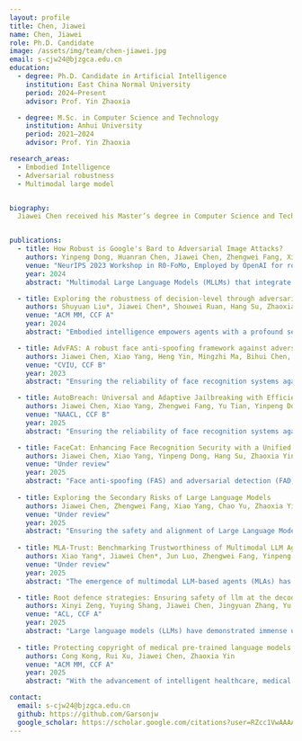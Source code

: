 ```yaml
---
layout: profile
title: Chen, Jiawei
name: Chen, Jiawei
role: Ph.D. Candidate
image: /assets/img/team/chen-jiawei.jpg
email: s-cjw24@bjzgca.edu.cn
education: 
  - degree: Ph.D. Candidate in Artificial Intelligence  
    institution: East China Normal University  
    period: 2024–Present  
    advisor: Prof. Yin Zhaoxia

  - degree: M.Sc. in Computer Science and Technology  
    institution: Anhui University  
    period: 2021–2024  
    advisor: Prof. Yin Zhaoxia

research_areas:
  - Embodied Intelligence
  - Adversarial robustness
  - Multimodal large model


biography:
  Jiawei Chen received his Master’s degree in Computer Science and Technology from the School of Computer Science and Technology, Anhui University. He is currently pursuing a Ph.D. at the School of Communication and Electronic Engineering, East China Normal University. His research interests mainly include the robustness of face recognition systems and large models. His work has been published in major conferences and journals in related fields, such as ACL, NAACL, ACM MM, etc.


publications:
  - title: How Robust is Google's Bard to Adversarial Image Attacks?
    authors: Yinpeng Dong, Huanran Chen, Jiawei Chen, Zhengwei Fang, Xiao Yang, Yichi Zhang, Yu Tian, Hang Su, Jun Zhu
    venue: "NeurIPS 2023 Workshop in R0-FoMo, Employed by OpenAI for robustness assessment on O1."
    year: 2024
    abstract: "Multimodal Large Language Models (MLLMs) that integrate text and other modalities (especially vision) have achieved unprecedented performance in various multimodal tasks. However, due to the unsolved adversarial robustness problem of vision models, MLLMs can have more severe safety and security risks by introducing the vision inputs. In this work, we study the adversarial robustness of Google's Bard, a competitive chatbot to ChatGPT that released its multimodal capability recently, to better understand the vulnerabilities of commercial MLLMs. By attacking white-box surrogate vision encoders or MLLMs, the generated adversarial examples can mislead Bard to output wrong image descriptions with a 22% success rate based solely on the transferability. We show that the adversarial examples can also attack other MLLMs, e.g., a 26% attack success rate against Bing Chat and a 86% attack success rate against ERNIE bot. Moreover, we identify two defense mechanisms of Bard, including face detection and toxicity detection of images. We design corresponding attacks to evade these defenses, demonstrating that the current defenses of Bard are also vulnerable. We hope this work can deepen our understanding on the robustness of MLLMs and facilitate future research on defenses. Our code is available at https://github.com/thu-ml/Attack-Bard. Update: GPT-4V is available at October 2023. We further evaluate its robustness under the same set of adversarial examples, achieving a 45% attack success rate."

  - title: Exploring the robustness of decision-level through adversarial attacks on llm-based embodied models
    authors: Shuyuan Liu*, Jiawei Chen*, Shouwei Ruan, Hang Su, Zhaoxia Yin
    venue: "ACM MM, CCF A"
    year: 2024
    abstract: "Embodied intelligence empowers agents with a profound sense of perception, enabling them to respond in a manner closely aligned with real-world situations. Large Language Models (LLMs) delve into language instructions with depth, serving a crucial role in generating plans for intricate tasks. Thus, LLM-based embodied models further enhance the agent’s capacity to comprehend and process information. However, this amalgamation also ushers in new challenges in the pursuit of heightened intelligence. Specifically, attackers can manipulate LLMs to produce irrelevant or even malicious outputs by altering their prompts. Confronted with this challenge, we observe a notable absence of multi-modal datasets essential for comprehensively evaluating the robustness of LLMbased embodied models. Consequently, we construct the Embodied Intelligent Robot Attack Dataset (EIRAD), tailored specifically for robustness evaluation. Additionally, two attack strategies are devised, including untargeted attacks and targeted attacks, to effectively simulate a range of diverse attack scenarios. At the same time, during the attack process, to more accurately ascertain whether our method is successful in attacking the LLM-based embodied model, we devise a new attack success evaluation method utilizing the BLIP2 model. Recognizing the time and cost-intensive nature of the GCG algorithm in attacks, we devise a scheme for prompt suffix initialization based on various target tasks, thus expediting the convergence process. Experimental results demonstrate that our method exhibits a superior attack success rate when targeting LLMbased embodied models, indicating a lower level of decision-level robustness in these models." 

  - title: AdvFAS: A robust face anti-spoofing framework against adversarial examples
    authors: Jiawei Chen, Xiao Yang, Heng Yin, Mingzhi Ma, Bihui Chen, Jianteng Peng, Yandong Guo, Zhaoxia Yin, Hang Su
    venue: "CVIU, CCF B"
    year: 2023
    abstract: "Ensuring the reliability of face recognition systems against presentation attacks necessitates the deployment of face anti-spoofing techniques. Despite considerable advancements in this domain, the ability of even the most state-of-the-art methods to defend against adversarial examples remains elusive. While several adversarial defense strategies have been proposed, they typically suffer from constrained practicability due to inevitable trade-offs between universality, effectiveness, and efficiency. To overcome these challenges, we thoroughly delve into the coupled relationship between adversarial detection and face anti-spoofing. Based on this, we propose a robust face anti-spoofing framework, namely AdvFAS, that leverages two coupled scores to accurately distinguish between correctly detected and wrongly detected face images. Extensive experiments demonstrate the effectiveness of our framework in a variety of settings, including different attacks, datasets, and backbones, meanwhile enjoying high accuracy on clean examples. Moreover, we successfully apply the proposed method to detect real-world adversarial examples."

  - title: AutoBreach: Universal and Adaptive Jailbreaking with Efficient Wordplay-Guided Optimization
    authors: Jiawei Chen, Xiao Yang, Zhengwei Fang, Yu Tian, Yinpeng Dong, Zhaoxia Yin, Hang Su
    venue: "NAACL, CCF B"
    year: 2025
    abstract: "Ensuring the reliability of face recognition systems against presentation attacks necessitates the deployment of face anti-spoofing techniques. Despite considerable advancements in this domain, the ability of even the most state-of-the-art methods to defend against adversarial examples remains elusive. While several adversarial defense strategies have been proposed, they typically suffer from constrained practicability due to inevitable trade-offs between universality, effectiveness, and efficiency. To overcome these challenges, we thoroughly delve into the coupled relationship between adversarial detection and face anti-spoofing. Based on this, we propose a robust face anti-spoofing framework, namely AdvFAS, that leverages two coupled scores to accurately distinguish between correctly detected and wrongly detected face images. Extensive experiments demonstrate the effectiveness of our framework in a variety of settings, including different attacks, datasets, and backbones, meanwhile enjoying high accuracy on clean examples. Moreover, we successfully apply the proposed method to detect real-world adversarial examples."

  - title: FaceCat: Enhancing Face Recognition Security with a Unified Diffusion Model
    authors: Jiawei Chen, Xiao Yang, Yinpeng Dong, Hang Su, Zhaoxia Yin
    venue: "Under review"
    year: 2025
    abstract: "Face anti-spoofing (FAS) and adversarial detection (FAD) have been regarded as critical technologies to ensure the safety of face recognition systems. However, due to limited practicality, complex deployment, and the additional computational overhead, it is necessary to implement both detection techniques within a unified framework. This paper aims to achieve this goal by breaking through two primary obstacles: 1) the suboptimal face feature representation and 2) the scarcity of training data. To address the limited performance caused by existing feature representations, motivated by the rich structural and detailed features of face diffusion models, we propose FaceCat, the first approach leveraging the diffusion model to simultaneously enhance the performance of FAS and FAD. Specifically, FaceCat elaborately designs a hierarchical fusion mechanism to capture rich face semantic features of the diffusion model. These features then serve as a robust foundation for a lightweight head, designed to execute FAS and FAD simultaneously. Due to the limitations in feature representation that arise from relying solely on single-modality image data, we further propose a novel text-guided multi-modal alignment strategy that utilizes text prompts to enrich feature representation, thereby enhancing performance. To combat data scarcity, we build a comprehensive dataset with a wide range of 28 attack types, offering greater potential for a unified framework in facial security. Extensive experiments validate the effectiveness of FaceCat generalizes significantly better and obtains excellent robustness against common input transformations."
  
  - title: Exploring the Secondary Risks of Large Language Models
    authors: Jiawei Chen, Zhengwei Fang, Xiao Yang, Chao Yu, Zhaoxia Yin, Hang Su
    venue: "Under review"
    year: 2025
    abstract: "Ensuring the safety and alignment of Large Language Models is a significant challenge with their growing integration into critical applications and societal functions. While prior research has primarily focused on jailbreak attacks, less attention has been given to non-adversarial failures that subtly emerge during benign interactions. We introduce secondary risks a novel class of failure modes marked by harmful or misleading behaviors during benign prompts. Unlike adversarial attacks, these risks stem from imperfect generalization and often evade standard safety mechanisms. To enable systematic evaluation, we introduce two risk primitives verbose response and speculative advice that capture the core failure patterns. Building on these definitions, we propose SecLens, a black-box, multi-objective search framework that efficiently elicits secondary risk behaviors by optimizing task relevance, risk activation, and linguistic plausibility. To support reproducible evaluation, we release SecRiskBench, a benchmark dataset of 650 prompts covering eight diverse real-world risk categories. Experimental results from extensive evaluations on 16 popular models demonstrate that secondary risks are widespread, transferable across models, and modality independent, emphasizing the urgent need for enhanced safety mechanisms to address benign yet harmful LLM behaviors in real-world deployments."
  
  - title: MLA-Trust: Benchmarking Trustworthiness of Multimodal LLM Agents in GUI Environments
    authors: Xiao Yang*, Jiawei Chen*, Jun Luo, Zhengwei Fang, Yinpeng Dong, Hang Su, Jun Zhu
    venue: "Under review"
    year: 2025
    abstract: "The emergence of multimodal LLM-based agents (MLAs) has transformed interaction paradigms by seamlessly integrating vision, language, action and dynamic environments, enabling unprecedented autonomous capabilities across GUI applications ranging from web automation to mobile systems. However, MLAs introduce critical trustworthiness challenges that extend far beyond traditional language models’ limitations, as they can directly modify digital states and trigger irreversible realworld consequences. Existing benchmarks inadequately tackle these unique challenges posed by MLAs’ actionable outputs, longhorizon uncertainty and multimodal attack vectors. In this paper, we introduce MLA-Trust, the first comprehensive and unified framework that evaluates the MLA trustworthiness across four principled dimensions: truthfulness, controllability, safety and privacy. We utilize websites and mobile applications as realistic testbeds, designing 34 high-risk interactive tasks and curating rich evaluation datasets. Large-scale experiments involving 13 stateof-the-art agents reveal previously unexplored trustworthiness vulnerabilities unique to multimodal interactive scenarios. For instance, proprietary and open-source GUI-interacting MLAs pose more severe trustworthiness risks than static MLLMs, particularly in high-stakes domains; the transition from static MLLMs into interactive MLAs considerably compromises trustworthiness, enabling harmful content generation in multi-step interactions that standalone MLLMs would typically prevent; multi-step execution, while enhancing the adaptability of MLAs, involves latent nonlinear risk accumulation across successive interactions, circumventing existing safeguards and resulting in unpredictable derived risks. Moreover, we present an extensible toolbox to facilitate continuous evaluation of MLA trustworthiness across diverse interactive environments. MLA-Trust establishes a foundation for analyzing and improving the MLA trustworthiness, promoting reliable deployment in real-world application."

  - title: Root defence strategies: Ensuring safety of llm at the decoding level
    authors: Xinyi Zeng, Yuying Shang, Jiawei Chen, Jingyuan Zhang, Yu Tian
    venue: "ACL, CCF A"
    year: 2025
    abstract: "Large language models (LLMs) have demonstrated immense utility across various industries. However, as LLMs advance, the risk of harmful outputs increases due to incorrect or malicious instruction prompts. While current methods effectively address jailbreak risks, they share common limitations: 1) Judging harmful responses from the prefill-level lacks utilization of the model's decoding outputs, leading to relatively lower effectiveness and robustness. 2) Rejecting potentially harmful responses based on a single evaluation can significantly impair the model's helpfulness.This paper examines the LLMs' capability to recognize harmful outputs, revealing and quantifying their proficiency in assessing the danger of previous tokens. Motivated by pilot experiment results, we design a robust defense mechanism at the decoding level. Our novel decoder-oriented, step-by-step defense architecture corrects harmful queries directly rather than rejecting them outright. We introduce speculative decoding to enhance usability and facilitate deployment to boost secure decoding speed. Extensive experiments demonstrate that our approach improves model security without compromising reasoning speed. Notably, our method leverages the model's ability to discern hazardous information, maintaining its helpfulness compared to existing methods."
    
  - title: Protecting copyright of medical pre-trained language models: Training-free backdoor watermarking
    authors: Cong Kong, Rui Xu, Jiawei Chen, Zhaoxia Yin
    venue: "ACM MM, CCF A"
    year: 2025
    abstract: "With the advancement of intelligent healthcare, medical pre-trained language models (Med-PLMs) have emerged and demonstrated significant effectiveness in downstream medical tasks. While these models are valuable assets, they are vulnerable to misuse and theft, requiring copyright protection. However, existing watermarking methods for pre-trained language models (PLMs) cannot be directly applied to Med-PLMs due to domain-task mismatch and inefficient watermark embedding. To fill this gap, we propose the first training-free backdoor model watermarking for Med-PLMs. Our method employs low-frequency words as triggers, embedding the watermark by replacing their embeddings in the model's word embedding layer with those of specific medical terms. The watermarked Med-PLMs produce the same output for triggers as for the corresponding specified medical terms. We leverage this unique mapping to design tailored watermark extraction schemes for different downstream tasks, thereby addressing the challenge of domain-task mismatch in previous methods. Experiments demonstrate superior effectiveness of our watermarking method across medical downstream tasks. Moreover, the method exhibits robustness against model extraction, pruning, fusion-based backdoor removal attacks, while maintaining high efficiency with 10-second watermark embedding."

contact:
  email: s-cjw24@bjzgca.edu.cn
  github: https://github.com/Garsonjw
  google_scholar: https://scholar.google.com/citations?user=RZcc1VwAAAAJ&hl=en
--- 
```

